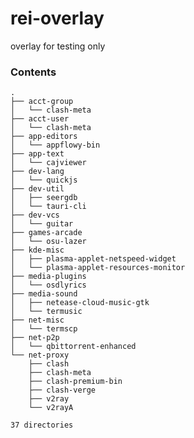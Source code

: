 # rei-overlay
overlay for testing only

### Contents
[comment]: # (text below will be generated using pre-commit hook. this line is not visible when rendered.)
```Hack
.
├── acct-group
│   └── clash-meta
├── acct-user
│   └── clash-meta
├── app-editors
│   └── appflowy-bin
├── app-text
│   └── cajviewer
├── dev-lang
│   └── quickjs
├── dev-util
│   ├── seergdb
│   └── tauri-cli
├── dev-vcs
│   └── guitar
├── games-arcade
│   └── osu-lazer
├── kde-misc
│   ├── plasma-applet-netspeed-widget
│   └── plasma-applet-resources-monitor
├── media-plugins
│   └── osdlyrics
├── media-sound
│   ├── netease-cloud-music-gtk
│   └── termusic
├── net-misc
│   └── termscp
├── net-p2p
│   └── qbittorrent-enhanced
└── net-proxy
    ├── clash
    ├── clash-meta
    ├── clash-premium-bin
    ├── clash-verge
    ├── v2ray
    └── v2rayA

37 directories
```
